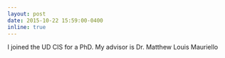 ```yaml
---
layout: post
date: 2015-10-22 15:59:00-0400
inline: true
---
```


I joined the UD CIS for a PhD. My advisor is Dr. Matthew Louis Mauriello